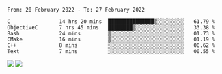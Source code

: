 <!--START_SECTION:waka-->

```text
From: 20 February 2022 - To: 27 February 2022

C                14 hrs 20 mins  ███████████████▒░░░░░░░░░   61.79 %
ObjectiveC       7 hrs 45 mins   ████████▒░░░░░░░░░░░░░░░░   33.38 %
Bash             24 mins         ▒░░░░░░░░░░░░░░░░░░░░░░░░   01.73 %
CMake            16 mins         ▒░░░░░░░░░░░░░░░░░░░░░░░░   01.19 %
C++              8 mins          ░░░░░░░░░░░░░░░░░░░░░░░░░   00.62 %
Text             7 mins          ░░░░░░░░░░░░░░░░░░░░░░░░░   00.55 %
```

<!--END_SECTION:waka-->
<a href="https://github.com/anuraghazra/github-readme-stats">
  <img align="left" src="https://github-readme-stats.vercel.app/api?username=Tanesan&count_private=true&show_icons=true" />
<img align="left" src="https://github-readme-stats.vercel.app/api/top-langs/?username=Tanesan" />
</a>
